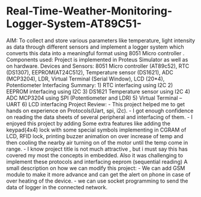 # Real-Time-Weather-Monitoring-Logger-System-AT89C51-
AIM: To collect and store various parameters like temperature, light intensity as data through different sensors and implement a logger system which converts this data into a meaningful format using 8051 Micro controller .  Components used: Project is implemented in Proteus Simulator as well as on hardware.  Devices and Sensors: 8051 Micro controller (AT89c52), RTC (DS1307), EEPROM(AT24C512), Temperature sensor (DS1621), ADC (MCP3204), LDR, Virtual Terminal (Serial Window), LCD (20*4), Potentiometer  Interfacing Summary: 1) RTC interfacing using I2C  2) EEPROM interfacing using I2C  3) DS1621 Temperature sensor using I2C  4) ADC MCP3204 using SPI (Potentiometer and LDR)  5) Virtual Terminal – UART  6) LCD interfacing  Project Review: - This project helped me to get hands on experience on Protocols(Uart, spi, i2c). - I got enough confidence on reading the data sheets of several peripheral and interfacing of them. - I enjoyed this project by adding Some extra features like adding the keypad(4x4) lock with some special symbols implementing in CGRAM of LCD, RFID lock, printing buzzer animation on over increase of temp     and then cooling the nearby air turning on of the motor until the temp come in range. -  I know project title is not much attractive , but i must say this has covered my most the concepts in     embedded. Also it was challenging to implement these protocols and interfacing eeprom (sequential     reading)   A small description on how we can modify this project: - We can add GSM module to make it more advance and can get the alert on phone in case of over heating of the device. - we can use socket programming to send the data of logger in the connected network.
